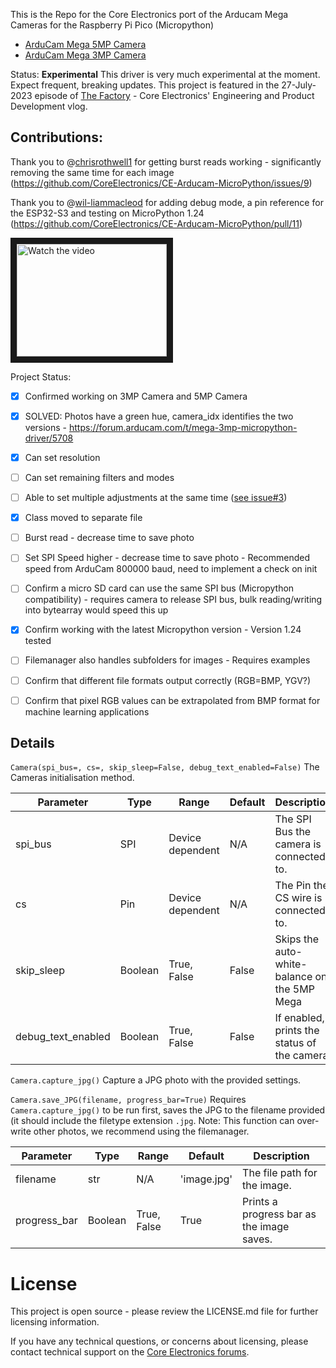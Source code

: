 This is the Repo for the Core Electronics port of the Arducam Mega Cameras for the Raspberry Pi Pico (Micropython)
* [ArduCam Mega 5MP Camera](https://core-electronics.com.au/arducam-mega-5mp-camera.html)
* [ArduCam Mega 3MP Camera](https://core-electronics.com.au/arducam-mega-3mp-camera.html)

Status: **Experimental**
This driver is very much experimental at the moment. Expect frequent, breaking updates.
This project is featured in the 27-July-2023 episode of [The Factory](https://youtu.be/M_b3kmnjF9Y) - Core Electronics' Engineering and Product Development vlog.

## Contributions:

Thank you to @[chrisrothwell1](https://github.com/chrisrothwell1) for getting burst reads working - significantly removing the same time for each image (https://github.com/CoreElectronics/CE-Arducam-MicroPython/issues/9)

Thank you to @[wil-liammacleod](https://github.com/wil-liammacleod) for adding debug mode, a pin reference for the ESP32-S3 and testing on MicroPython 1.24 (https://github.com/CoreElectronics/CE-Arducam-MicroPython/pull/11)

<a href="http://www.youtube.com/watch?feature=player_embedded&v=M_b3kmnjF9Y" target="_blank">
 <img src="http://img.youtube.com/vi/M_b3kmnjF9Y/mqdefault.jpg" alt="Watch the video" width="240" height="180" border="10" />
</a>

Project Status:
- [x] Confirmed working on 3MP Camera and 5MP Camera
- [x] SOLVED: Photos have a green hue, camera_idx identifies the two versions - https://forum.arducam.com/t/mega-3mp-micropython-driver/5708
- [x] Can set resolution
- [ ] Can set remaining filters and modes
- [ ] Able to set multiple adjustments at the same time ([see issue#3](https://github.com/CoreElectronics/CE-Arducam-MicroPython/issues))
- [x] Class moved to separate file
- [ ] Burst read - decrease time to save photo
- [ ] Set SPI Speed higher - decrease time to save photo - Recommended speed from ArduCam 800000 baud, need to implement a check on init
- [ ] Confirm a micro SD card can use the same SPI bus (Micropython compatibility) - requires camera to release SPI bus, bulk reading/writing into bytearray would speed this up
- [x] Confirm working with the latest Micropython version - Version 1.24 tested
- [ ] Filemanager also handles subfolders for images - Requires examples
- [ ] Confirm that different file formats output correctly (RGB=BMP, YGV?)
- [ ] Confirm that pixel RGB values can be extrapolated from BMP format for machine learning applications


## Details

`Camera(spi_bus=, cs=, skip_sleep=False, debug_text_enabled=False)`
The Cameras initialisation method.

Parameter | Type | Range            | Default                               | Description
--------- | ---- | ---------------- | ------------------------------------- | --------------------------------------------------
spi_bus   | SPI  | Device dependent | N/A                                   | The SPI Bus the camera is connected to.
cs        | Pin  | Device dependent | N/A                                   | The Pin the CS wire is connected to.
skip_sleep | Boolean  | True, False  | False                                | Skips the auto-white-balance on the 5MP Mega
debug_text_enabled | Boolean | True, False  | False                         | If enabled, prints the status of the camera

`Camera.capture_jpg()`
Capture a JPG photo with the provided settings.

`Camera.save_JPG(filename, progress_bar=True)`
Requires `Camera.capture_jpg()` to be run first, saves the JPG to the filename provided (it should include the filetype extension `.jpg`.
Note: This function can over-write other photos, we recommend using the filemanager.

Parameter | Type | Range            | Default                               | Description
--------- | ---- | ---------------- | ------------------------------------- | --------------------------------------------------
filename  | str  | N/A              | 'image.jpg'                           | The file path for the image.
progress_bar | Boolean | True, False | True                                 | Prints a progress bar as the image saves.

# License
This project is open source - please review the LICENSE.md file for further licensing information.

If you have any technical questions, or concerns about licensing, please contact technical support on the [Core Electronics forums](https://forum.core-electronics.com.au/).
